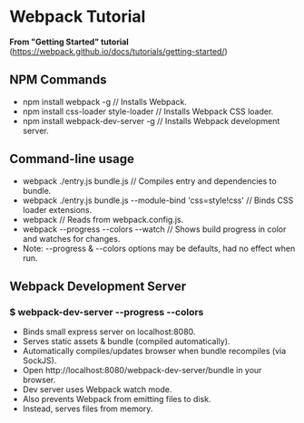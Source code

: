 # Webpack Tutorial

__From "Getting Started" tutorial__
(https://webpack.github.io/docs/tutorials/getting-started/)

## NPM Commands
- npm install webpack -g  // Installs Webpack.
- npm install css-loader style-loader  // Installs Webpack CSS loader.
- npm install webpack-dev-server -g  // Installs Webpack development server.

## Command-line usage
- webpack ./entry.js bundle.js  // Compiles entry and dependencies to bundle.
- webpack ./entry.js bundle.js --module-bind 'css=style!css'  // Binds CSS loader extensions.
- webpack  // Reads from webpack.config.js.
- webpack --progress --colors --watch  // Shows build progress in color and watches for changes.
- Note: --progress & --colors options may be defaults, had no effect when run.

## Webpack Development Server
### $ webpack-dev-server --progress --colors
- Binds small express server on localhost:8080.
- Serves static assets & bundle (compiled automatically).
- Automatically compiles/updates browser when bundle recompiles (via SockJS). 
- Open http://localhost:8080/webpack-dev-server/bundle in your browser.
- Dev server uses Webpack watch mode.
- Also prevents Webpack from emitting files to disk.
- Instead, serves files from memory.
